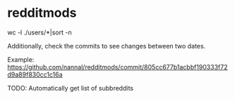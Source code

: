 # redditmods
wc -l ./users/*|sort -n

Additionally, check the commits to see changes between two dates.

Example: https://github.com/nannal/redditmods/commit/805cc677b1acbbf190333f72d9a89f830cc1c16a

TODO: Automatically get list of subbreddits
